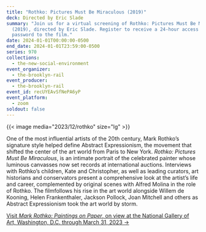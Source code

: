 ```yaml
---
title: "Rothko: Pictures Must Be Miraculous (2019)"
deck: Directed by Eric Slade
summary: "Join us for a virtual screening of Rothko: Pictures Must Be Miraculous
  (2019), directed by Eric Slade. Register to receive a 24-hour access link and
  password to the film."
date: 2024-01-01T00:00:00-0500
end_date: 2024-01-01T23:59:00-0500
series: 970
collections:
  - the-new-social-environment
event_organizer:
  - the-brooklyn-rail
event_producer:
  - the-brooklyn-rail
event_id: recUYEAvSfNePA6yP
event_platform:
  - zoom
soldout: false
---
```

{{< image media="2023/12/rothko" size="lg" >}}

One of the most influential artists of the 20th century, Mark Rothko’s signature style helped define Abstract Expressionism, the movement that shifted the center of the art world from Paris to New York. *Rothko: Pictures Must Be Miraculous*, is an intimate portrait of the celebrated painter whose luminous canvasses now set records at international auctions. Interviews with Rothko’s children, Kate and Christopher, as well as leading curators, art historians and conservators present a comprehensive look at the artist’s life and career, complemented by original scenes with Alfred Molina in the role of Rothko. The filmfollows his rise in the art world alongside Willem de Kooning, Helen Frankenthaler, Jackson Pollock, Joan Mitchell and others as Abstract Expressionism took the art world by storm.

[V﻿isit *Mark Rothko: Paintings on Paper*, on view at the National Gallery of Art, Washington, D.C. through March 31, 2023 →](https://www.nga.gov/exhibitions/2023/mark-rothko-paintings-on-paper.html)